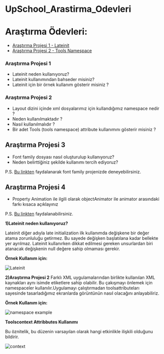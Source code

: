 # UpSchool_Arastirma_Odevleri
# Araştırma Ödevleri:

- [Araştırma Projesi 1 - Lateinit](#1)
- [Araştırma Projesi 2 - Tools Namespace](#2)


### <a name="1"></a> Araştırma Projesi 1

- Lateinit neden kullanıyoruz?
- Lateinit kullanımından bahseder misiniz?
- Lateinit için bir örnek kullanım gösterir misiniz ?



### <a name="2"></a> Araştırma Projesi 2


- Layout dizini içinde xml dosyalarımız için kullandığımız namespace nedir ?
- Neden kullanılmaktadır ?
- Nasıl kullanılmalıdır ?
- Bir adet Tools (tools namespace) attribute kullanımını gösterir misiniz ? 

## <a name="3"></a> Araştırma Projesi 3

- Font family dosyası nasıl oluşturulup kullanıyoruz?
- Neden belirttiğiniz şekilde kullanımı tercih ediyoruz?

P.S. [Bu linkten](https://developer.android.com/guide/topics/ui/look-and-feel/fonts-in-xml ) faydalanarak font family projenizde deneyebilirsiniz.

## <a name="4"></a> Araştırma Projesi 4

- Property Animation ile ilgili olarak objectAnimator ile animator arasındaki farkı kısaca açıklayınız

P.S. [Bu linkten](https://developer.android.com/guide/topics/resources/animation-resource#Property) faydalanabilirsiniz.



 **1)Lateinit neden kullanıyoruz?**
 
Lateinit diğer adıyla late initialization ilk kullanımda değişkene bir değer atama zorunluluğu getirmez. Bu sayede değişken başlatılana kadar bellekte yer ayrılmaz. Lateinit kullanırken dikkat edilmesi gereken unsurlardan biri atanacak değişkenin null değere sahip olmaması gerekir.

**Örnek Kullanım için:**

![Lateinit](https://user-images.githubusercontent.com/103643989/164019689-12906394-e9ae-41db-a403-f81aba5289e8.png)


**2)Araştırma Projesi 2**
Farklı XML uygulamalarından birlikte kullanılan XML kaynakları aynı isimde etiketlere sahip olabilir. Bu çakışmayı önlemek için namespaceler kullanılır.Uygulamayı çalıştırmadan toolsattributeları sayesinde tasarladığımız ekranlarda görüntünün nasıl olacağını anlayabiliriz.

**Örnek Kullanım için:**

![namespace example](https://user-images.githubusercontent.com/103643989/164034716-eaade264-1e69-49fe-aeec-690d4201dd53.png)

**Toolscontext Attribbutes Kullanımı**

Bu öznitelik, bu düzenin varsayılan olarak hangi etkinlikle ilişkili olduğunu bildirir.



![context](https://user-images.githubusercontent.com/103643989/164041951-adb94a61-d5af-4529-99bc-e9d8eeb7f294.png)


